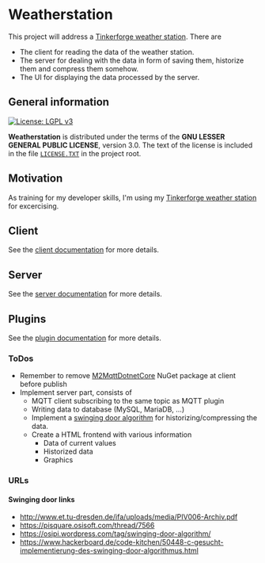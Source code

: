 # Weatherstation

This project will address a [Tinkerforge weather station][TFURL]. There are
  - The client for reading the data of the weather station.
  - The server for dealing with the data in form of saving them, historize them and compress them somehow.
  - The UI for displaying the data processed by the server.

## General information

[![License: LGPL v3](https://img.shields.io/badge/License-LGPL%20v3-blue.svg)](http://www.gnu.org/licenses/lgpl-3.0 "LGPL-3.0")

**Weatherstation** is distributed under the terms of the **GNU LESSER GENERAL PUBLIC LICENSE**, version 3.0. The text of the license is included in the file [<code>LICENSE.TXT</code>](https://github.com/ThirtySomething/Weatherstation/blob/master/LICENSE.TXT "LGPL-3.0") in the project root.

## Motivation

As training for my developer skills, I'm using my [Tinkerforge weather station][TFURL] for excercising.

## Client

See the [client documentation](./Client/Readme.md) for more details.

## Server

See the [server documentation](./Server/Readme.md) for more details.

## Plugins

See the [plugin documentation](./Plugins/Readme.md) for more details.

### ToDos

- Remember to remove [M2MqttDotnetCore][NGMQTT] NuGet package at client before publish
- Implement server part, consists of
  - MQTT client subscribing to the same topic as MQTT plugin
  - Writing data to database (MySQL, MariaDB, ...)
  - Implement a [swinging door algorithm][SDoor] for historizing/compressing the data.
  - Create a HTML frontend with various information
    - Data of current values
    - Historized data
    - Graphics

### URLs

#### Swinging door links
- http://www.et.tu-dresden.de/ifa/uploads/media/PIV006-Archiv.pdf
- https://pisquare.osisoft.com/thread/7566
- https://osipi.wordpress.com/tag/swinging-door-algorithm/
- https://www.hackerboard.de/code-kitchen/50448-c-gesucht-implementierung-des-swinging-door-algorithmus.html

[SDoor]:https://support.industry.siemens.com/cs/document/109739594/komprimierung-von-prozesswertarchiven-mit-dem-swinging-door-algorithmus-in-pcs-7?dti=0&lc=de-WW
[TFURL]:https://www.tinkerforge.com/en/doc/Kits/WeatherStation/WeatherStation.html
[NGMQTT]:https://www.nuget.org/packages/M2MqttDotnetCore/
